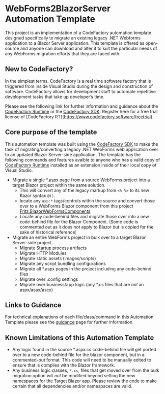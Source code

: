 # WebForms2BlazorServer Automation Template

This project is an implementation of a CodeFactory automation template designed specifically to migrate an existing legacy .NET Webforms application to a Blazor Server application.  This template is offered as open-source and anyone can download and alter it to suit the particular needs of any WebForms migration efforts that they are faced with.

## New to CodeFactory?
In the simplest terms, CodeFactory is a real time software factory that is triggered from inside Visual Studio during the design and construction of software. CodeFactory allows for development staff to automate repetitive development tasks that take up developer’s time.

Please see the following link for further information and guidance about the [CodeFactory Runtime](https://github.com/CodeFactoryLLC/CodeFactory) or the [CodeFactory SDK](https://www.nuget.org/packages/CodeFactorySDK/). Register here for a free trial license of [CodeFactory RT}(https://www.codefactory.software/freetrial).

## Core purpose of the template
This automation template was built using the [CodeFactory SDK](https://www.nuget.org/packages/CodeFactorySDK/) to make the task of migrating/converting a legacy .NET WebForms web application over to an updated Blazor Server-side application.  The template has the following commands and features avaible to anyone who has a valid copy of [CodeFactory Runtime](http://www.codefactory.software) installed as an extension inside of their local copy of Visual Studio.
- Migrate a single *.aspx page from a source WebForms project into a target Blazor project within the same solution.
  - This will convert any of the legacy markup from `<% %>` to its new Razor syntax `@()`.
  - locate any `asp:*` tags/controls within the source and convert those over to a WebForms Blazor component from this project [Fritz.BlazorWebFormsComponents](https://www.nuget.org/packages/Fritz.BlazorWebFormsComponents/)
  - Locate any code-behind files and migrate those over into a new code-behind file for the Blazor Component. (Some code is commented out as it does not apply to Blazor but is copied for the sake of historical reference)
- Migrate an entire WebForms project in bulk over to a target Blazor Server-side project.
  - Migrate Startup process artifacts
  - Migrate HTTP Modules
  - Migrate static assets (images/scripts)
  - Migrate any script bundling configurations
  - Migrate all *.aspx pages in the project including any code-behind files
  - Migrate over .config settings
  - Migrate over business/app logic (any *.cs files that are *not* an aspx/asax/ascx)

## Links to Guidance
For technical explanations of each file/class/command in this Automation Template please see the [guidance](./guidance/Guidance.md) page for further information.

## Known Limitations of this Automation Template
- Any logic found in the source *.aspx.cs code-behind file will get ported over to a new code-behind file for the blazor component, but in a commented-out format.  This code will need to be manually edited to ensure that is complies with the Blazor framework.
- Any business logic classes, `*.cs`, files that get moved over from the bulk migration option will *not* be modified beyond setting the new namespaces for the Target Blazor app.  Please review the code to make certain that all dependencies and/or namespaces are valid.
